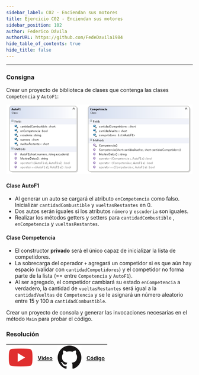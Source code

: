 ```yaml
---
sidebar_label: C02 - Enciendan sus motores
title: Ejercicio C02 - Enciendan sus motores
sidebar_position: 102
author: Federico Dávila
authorURL: https://github.com/FedeDavila1984
hide_table_of_contents: true
hide_title: false
---
```

---
### Consigna
Crear un proyecto de biblioteca de clases que contenga las clases `Competencia` y `AutoF1`:

![Diagrama de clase Estadistica Deportiva](/clases/06-colecciones/Ejercicios/diagramaCarreraF1.png)

#### Clase AutoF1
+ Al generar un auto se cargará el atributo `enCompetencia` como falso. Inicializar `cantidadCombustible` y `vueltasRestantes` en 0.
+ Dos autos serán iguales si los atributos `número` y `escuderia` son iguales.
+ Realizar los métodos getters y setters para `cantidadCombustible` , `enCompetencia` y `vueltasRestantes`.

#### Clase Competencia
+ El constructor **privado** será el único capaz de inicializar la lista de competidores.
+ La sobrecarga del operador `+` agregará un competidor si es que aún hay espacio (validar con `cantidadCompetidores`) y el competidor no forma parte de la lista (== entre `Competencia` y `AutoF1`).
+ Al ser agregado, el competidor cambiará su estado `enCompetencia` a verdadero, la cantidad de `vueltasRestantes` será igual a la `cantidadVueltas` de `Competencia` y se le asignará un número aleatorio entre 15 y 100 a `cantidadCombustible`.

Crear un proyecto de consola y generar las invocaciones necesarias en el método `Main` para probar el código.

### Resolución
| ![img](/base/youtube.svg) | [Video](https://youtu.be/IUtbhCPMEzc) | ![img](/base/github.svg) | [Código](https://github.com/codeutnfra/programacion_2_laboratorio_2/tree/master/Ejercicios_Resueltos/Clase_06/C02_Enciendan_sus_motores) |
| :-------------------------------------: | :---: | :------------------------------------: | :----: |
